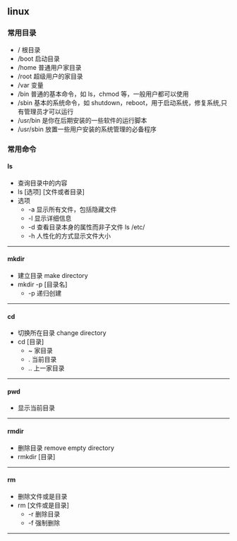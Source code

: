 ## linux

### 常用目录

- / 根目录
- /boot 启动目录
- /home 普通用户家目录
- /root 超级用户的家目录
- /var 变量
- /bin 普通的基本命令，如 ls，chmod 等，一般用户都可以使用
- /sbin 基本的系统命令，如 shutdown，reboot，用于启动系统，修复系统,只有管理员才可以运行
- /usr/bin 是你在后期安装的一些软件的运行脚本
- /usr/sbin 放置一些用户安装的系统管理的必备程序

### 常用命令

#### ls

- 查询目录中的内容
- ls [选项] [文件或者目录]
- 选项
  - -a 显示所有文件，包括隐藏文件
  - -l 显示详细信息
  - -d 查看目录本身的属性而非子文件 ls /etc/
  - -h 人性化的方式显示文件大小
---
#### mkdir

- 建立目录 make directory
- mkdir -p [目录名]
  - -p 递归创建
---
#### cd

- 切换所在目录 change directory
- cd [目录]
  - ~ 家目录
  - . 当前目录
  - .. 上一家目录
---
#### pwd

- 显示当前目录
---
#### rmdir

- 删除目录 remove empty directory
- rmkdir [目录]
---
#### rm

- 删除文件或是目录
- rm [文件或是目录]
  - -r 删除目录
  - -f 强制删除
---